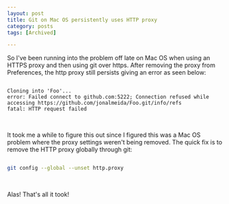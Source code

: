 ```yaml
---
layout: post
title: Git on Mac OS persistently uses HTTP proxy
category: posts
tags: [Archived]

---
```


So I've been running into the problem off late on Mac OS when using an HTTPS proxy and then using git over https. After removing the proxy from Preferences, the http proxy still persists giving an error as seen below:

~~~

Cloning into 'Foo'...
error: Failed connect to github.com:5222; Connection refused while accessing https://github.com/jonalmeida/Foo.git/info/refs
fatal: HTTP request failed

~~~
<br>


It took me a while to figure this out since I figured this was a Mac OS problem where the proxy settings weren't being removed. The quick fix is to remove the HTTP proxy globally through git:

~~~ bash

git config --global --unset http.proxy

~~~
<br>

Alas! That's all it took!
<br>